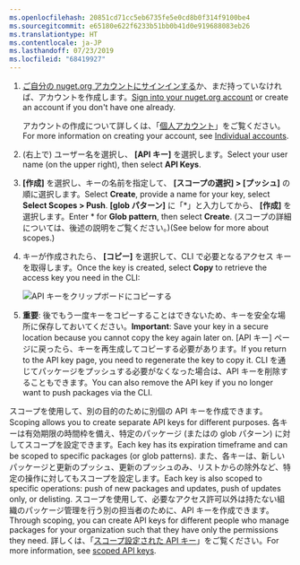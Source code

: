 ```yaml
---
ms.openlocfilehash: 20851cd71cc5eb6735fe5e0cd8b0f314f9100be4
ms.sourcegitcommit: e65180e622f6233b51bb0b41d0e919688083eb26
ms.translationtype: HT
ms.contentlocale: ja-JP
ms.lasthandoff: 07/23/2019
ms.locfileid: "68419927"
---
```

1. <span data-ttu-id="00597-101">[ご自分の nuget.org アカウントにサインインする](https://www.nuget.org/users/account/LogOn?returnUrl=%2F)か、まだ持っていなければ、アカウントを作成します。</span><span class="sxs-lookup"><span data-stu-id="00597-101">[Sign into your nuget.org account](https://www.nuget.org/users/account/LogOn?returnUrl=%2F) or create an account if you don't have one already.</span></span>

   <span data-ttu-id="00597-102">アカウントの作成について詳しくは、「[個人アカウント](../../nuget-org/individual-accounts.md)」をご覧ください。</span><span class="sxs-lookup"><span data-stu-id="00597-102">For more information on creating your account, see [Individual accounts](../../nuget-org/individual-accounts.md).</span></span>

1. <span data-ttu-id="00597-103">(右上で) ユーザー名を選択し、 **[API キー]** を選択します。</span><span class="sxs-lookup"><span data-stu-id="00597-103">Select your user name (on the upper right), then select **API Keys**.</span></span>

1. <span data-ttu-id="00597-104">**[作成]** を選択し、キーの名前を指定して、 **[スコープの選択] > [プッシュ]** の順に選択します。</span><span class="sxs-lookup"><span data-stu-id="00597-104">Select **Create**, provide a name for your key, select **Select Scopes > Push**.</span></span> <span data-ttu-id="00597-105">**[glob パターン]** に「\*」と入力してから、 **[作成]** を選択します。</span><span class="sxs-lookup"><span data-stu-id="00597-105">Enter \* for **Glob pattern**, then select **Create**.</span></span> <span data-ttu-id="00597-106">(スコープの詳細については、後述の説明をご覧ください。)</span><span class="sxs-lookup"><span data-stu-id="00597-106">(See below for more about scopes.)</span></span>

1. <span data-ttu-id="00597-107">キーが作成されたら、 **[コピー]** を選択して、CLI で必要となるアクセス キーを取得します。</span><span class="sxs-lookup"><span data-stu-id="00597-107">Once the key is created, select **Copy** to retrieve the access key you need in the CLI:</span></span>

    ![API キーをクリップボードにコピーする](../media/QS_Create-02-APIKey.png)

1. <span data-ttu-id="00597-109">**重要**: 後でもう一度キーをコピーすることはできないため、キーを安全な場所に保存しておいてください。</span><span class="sxs-lookup"><span data-stu-id="00597-109">**Important**: Save your key in a secure location because you cannot copy the key again later on.</span></span> <span data-ttu-id="00597-110">[API キー] ページに戻ったら、キーを再生成してコピーする必要があります。</span><span class="sxs-lookup"><span data-stu-id="00597-110">If you return to the API key page, you need to regenerate the key to copy it.</span></span> <span data-ttu-id="00597-111">CLI を通じてパッケージをプッシュする必要がなくなった場合は、API キーを削除することもできます。</span><span class="sxs-lookup"><span data-stu-id="00597-111">You can also remove the API key if you no longer want to push packages via the CLI.</span></span>

<span data-ttu-id="00597-112">スコープを使用して、別の目的のために別個の API キーを作成できます。</span><span class="sxs-lookup"><span data-stu-id="00597-112">Scoping allows you to create separate API keys for different purposes.</span></span> <span data-ttu-id="00597-113">各キーは有効期限の時間枠を備え、特定のパッケージ (またはの glob パターン) に対してスコープを設定できます。</span><span class="sxs-lookup"><span data-stu-id="00597-113">Each key has its expiration timeframe and can be scoped to specific packages (or glob patterns).</span></span> <span data-ttu-id="00597-114">また、各キーは、新しいパッケージと更新のプッシュ、更新のプッシュのみ、リストからの除外など、特定の操作に対してもスコープを設定します。</span><span class="sxs-lookup"><span data-stu-id="00597-114">Each key is also scoped to specific operations: push of new packages and updates, push of updates only, or delisting.</span></span> <span data-ttu-id="00597-115">スコープを使用して、必要なアクセス許可以外は持たない組織のパッケージ管理を行う別の担当者のために、API キーを作成できます。</span><span class="sxs-lookup"><span data-stu-id="00597-115">Through scoping, you can create API keys for different people who manage packages for your organization such that they have only the permissions they need.</span></span> <span data-ttu-id="00597-116">詳しくは、「[スコープ設定された API キー](../../nuget-org/scoped-api-keys.md)」をご覧ください。</span><span class="sxs-lookup"><span data-stu-id="00597-116">For more information, see [scoped API keys](../../nuget-org/scoped-api-keys.md).</span></span>